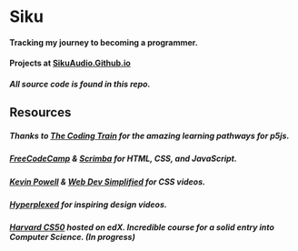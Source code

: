 # Siku

#### Tracking my journey to becoming a programmer.

#### Projects at [SikuAudio.Github.io](https://sikuaudio.github.io/)
##### All source code is found in this repo.

## Resources
##### Thanks to [The Coding Train](https://thecodingtrain.com) for the amazing learning pathways for __p5js__.

##### [FreeCodeCamp](https://freecodecamp.org) & [Scrimba](https://scrimba.com) for HTML, CSS, and JavaScript.

##### [Kevin Powell](https://youtube.com/@KevinPowell) & [Web Dev Simplified](https://youtube.com/@WebDevSimplified) for CSS videos.

##### [Hyperplexed](https://youtube.com/@Hyperplexed) for inspiring design videos.

##### [Harvard CS50](https://edx.org/cs50) hosted on edX. Incredible course for a solid entry into Computer Science. **(In progress)**